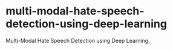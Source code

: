 # multi-modal-hate-speech-detection-using-deep-learning
Multi-Modal Hate Speech Detection using Deep Learning.
